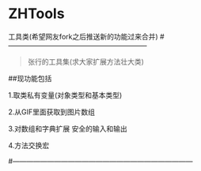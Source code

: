 # ZHTools
工具类(希望网友fork之后推送新的功能过来合并)
#————————————————————

 >张行的工具集(求大家扩展方法壮大类)
 
 ##现功能包括
 
 1.取类私有变量(对象类型和基本类型)
 
 2.从GIF里面获取到图片数组
 
 3.对数组和字典扩展  安全的输入和输出
 
 4.方法交换宏
 
 
 #——————————————————————————

